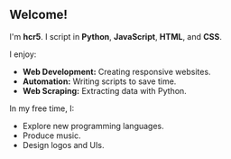 ## Welcome!

I'm **hcr5**. I script in **Python**, **JavaScript**, **HTML**, and **CSS**.

I enjoy:

- **Web Development:** Creating responsive websites.
- **Automation:** Writing scripts to save time.
- **Web Scraping:** Extracting data with Python.

In my free time, I:

- Explore new programming languages.
- Produce music.
- Design logos and UIs.
